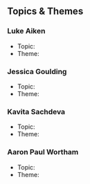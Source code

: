 ## Topics & Themes

### Luke Aiken

* Topic:
* Theme:

### Jessica Goulding

* Topic:
* Theme:

### Kavita Sachdeva

* Topic:
* Theme:

### Aaron Paul Wortham

* Topic:
* Theme:

